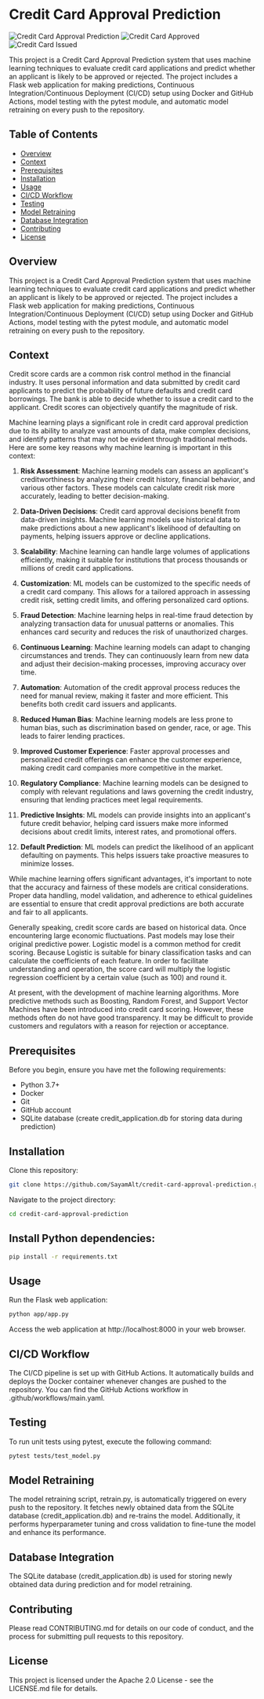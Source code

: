 # Credit Card Approval Prediction

![Credit Card Approval Prediction](https://th.bing.com/th/id/OIP.6HyOVBe3qnbodDgymUuTVgHaDW?pid=ImgDet&rs=1)
![Credit Card Approved](https://cdn.gobankingrates.com/wp-content/uploads/2016/07/istock_21970466_large-2.jpg)
![Credit Card Issued](https://miro.medium.com/max/1200/1*oLsdDr8xP3h2j66YFXyMXQ.jpeg)

This project is a Credit Card Approval Prediction system that uses machine learning techniques to evaluate credit card applications and predict whether an applicant is likely to be approved or rejected. The project includes a Flask web application for making predictions, Continuous Integration/Continuous Deployment (CI/CD) setup using Docker and GitHub Actions, model testing with the pytest module, and automatic model retraining on every push to the repository.

## Table of Contents

- [Overview](#overview)
- [Context](#context)
- [Prerequisites](#prerequisites)
- [Installation](#installation)
- [Usage](#usage)
- [CI/CD Workflow](#cicd-workflow)
- [Testing](#testing)
- [Model Retraining](#model-retraining)
- [Database Integration](#database-integration)
- [Contributing](#contributing)
- [License](#license)

## Overview

This project is a Credit Card Approval Prediction system that uses machine learning techniques to evaluate credit card applications and predict whether an applicant is likely to be approved or rejected. The project includes a Flask web application for making predictions, Continuous Integration/Continuous Deployment (CI/CD) setup using Docker and GitHub Actions, model testing with the pytest module, and automatic model retraining on every push to the repository.

## Context

Credit score cards are a common risk control method in the financial industry. It uses personal information and data submitted by credit card applicants to predict the probability of future defaults and credit card borrowings. The bank is able to decide whether to issue a credit card to the applicant. Credit scores can objectively quantify the magnitude of risk.

Machine learning plays a significant role in credit card approval prediction due to its ability to analyze vast amounts of data, make complex decisions, and identify patterns that may not be evident through traditional methods. Here are some key reasons why machine learning is important in this context:

1. **Risk Assessment**: Machine learning models can assess an applicant's creditworthiness by analyzing their credit history, financial behavior, and various other factors. These models can calculate credit risk more accurately, leading to better decision-making.

2. **Data-Driven Decisions**: Credit card approval decisions benefit from data-driven insights. Machine learning models use historical data to make predictions about a new applicant's likelihood of defaulting on payments, helping issuers approve or decline applications.

3. **Scalability**: Machine learning can handle large volumes of applications efficiently, making it suitable for institutions that process thousands or millions of credit card applications.

4. **Customization**: ML models can be customized to the specific needs of a credit card company. This allows for a tailored approach in assessing credit risk, setting credit limits, and offering personalized card options.

5. **Fraud Detection**: Machine learning helps in real-time fraud detection by analyzing transaction data for unusual patterns or anomalies. This enhances card security and reduces the risk of unauthorized charges.

6. **Continuous Learning**: Machine learning models can adapt to changing circumstances and trends. They can continuously learn from new data and adjust their decision-making processes, improving accuracy over time.

7. **Automation**: Automation of the credit approval process reduces the need for manual review, making it faster and more efficient. This benefits both credit card issuers and applicants.

8. **Reduced Human Bias**: Machine learning models are less prone to human bias, such as discrimination based on gender, race, or age. This leads to fairer lending practices.

9. **Improved Customer Experience**: Faster approval processes and personalized credit offerings can enhance the customer experience, making credit card companies more competitive in the market.

10. **Regulatory Compliance**: Machine learning models can be designed to comply with relevant regulations and laws governing the credit industry, ensuring that lending practices meet legal requirements.

11. **Predictive Insights**: ML models can provide insights into an applicant's future credit behavior, helping card issuers make more informed decisions about credit limits, interest rates, and promotional offers.

12. **Default Prediction**: ML models can predict the likelihood of an applicant defaulting on payments. This helps issuers take proactive measures to minimize losses.

While machine learning offers significant advantages, it's important to note that the accuracy and fairness of these models are critical considerations. Proper data handling, model validation, and adherence to ethical guidelines are essential to ensure that credit approval predictions are both accurate and fair to all applicants.
 
Generally speaking, credit score cards are based on historical data. Once encountering large economic fluctuations. Past models may lose their original predictive power. Logistic model is a common method for credit scoring. Because Logistic is suitable for binary classification tasks and can calculate the coefficients of each feature. In order to facilitate understanding and operation, the score card will multiply the logistic regression coefficient by a certain value (such as 100) and round it.
 
At present, with the development of machine learning algorithms. More predictive methods such as Boosting, Random Forest, and Support Vector Machines have been introduced into credit card scoring. However, these methods often do not have good transparency. It may be difficult to provide customers and regulators with a reason for rejection or acceptance.

## Prerequisites

Before you begin, ensure you have met the following requirements:

<ul>
    <li>Python 3.7+</li>
    <li>Docker</li>
    <li>Git</li>
    <li>GitHub account</li>
    <li>SQLite database (create credit_application.db for storing data during prediction)</li>
</ul>

## Installation

Clone this repository:

```bash
git clone https://github.com/SayamAlt/credit-card-approval-prediction.git
```

Navigate to the project directory:

```bash
cd credit-card-approval-prediction
```

## Install Python dependencies:

```bash
pip install -r requirements.txt
```

## Usage

Run the Flask web application:

```bash
python app/app.py
```

Access the web application at http://localhost:8000 in your web browser.

## CI/CD Workflow

The CI/CD pipeline is set up with GitHub Actions. It automatically builds and deploys the Docker container whenever changes are pushed to the repository. You can find the GitHub Actions workflow in .github/workflows/main.yaml.

## Testing

To run unit tests using pytest, execute the following command:

```bash
pytest tests/test_model.py
```

## Model Retraining

The model retraining script, retrain.py, is automatically triggered on every push to the repository. It fetches newly obtained data from the SQLite database (credit_application.db) and re-trains the model. Additionally, it performs hyperparameter tuning and cross validation to fine-tune the model and enhance its performance.

## Database Integration

The SQLite database (credit_application.db) is used for storing newly obtained data during prediction and for model retraining.

## Contributing

Please read CONTRIBUTING.md for details on our code of conduct, and the process for submitting pull requests to this repository.

## License

This project is licensed under the Apache 2.0 License - see the LICENSE.md file for details.

